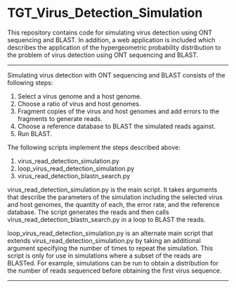 # TGT_Virus_Detection_Simulation

This repository contains code for simulating virus detection using ONT sequencing and BLAST. In addition, a web application is included which describes the application of the hypergeometric probability distribution to the problem of virus detection using ONT sequencing and BLAST. 


-----------------------------------------------------------------------------------------
Simulating virus detection with ONT sequencing and BLAST consists of the following steps:
1. Select a virus genome and a host genome. 
2. Choose a ratio of virus and host genomes. 
3. Fragment copies of the virus and host genomes and add errors to the fragments to generate reads.
4. Choose a reference database to BLAST the simulated reads against. 
5. Run BLAST. 

The following scripts implement the steps described above: 
1. virus_read_detection_simulation.py
2. loop_virus_read_detection_simulation.py
3. virus_read_detection_blastn_search.py

virus_read_detection_simulation.py is the main script. It takes arguments that describe the parameters of the simulation including the selected virus and host genomes, the quantity of each, the error rate, and the reference database. The script generates the reads and then calls virus_read_detection_blastn_search.py in a loop to BLAST the reads. 

loop_virus_read_detection_simulation.py is an alternate main script that extends virus_read_detection_simulation.py by taking an additional argument specifying the number of times to repeat the simulation. This script is only for use in simulations where a subset of the reads are BLASTed. For example, simulations can be run to obtain a distribution for the number of reads sequenced before obtaining the first virus sequence. 

------------------------------------------------------------------------------------------




